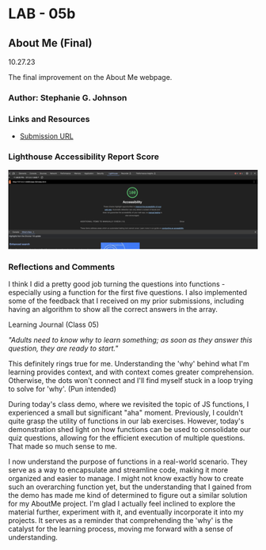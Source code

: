 
# LAB - 05b

## About Me (Final)
10.27.23

The final improvement on the About Me webpage.

### Author: Stephanie G. Johnson


### Links and Resources

* [Submission URL](https://github.com/StepheeGee/aboutme.git)


### Lighthouse Accessibility Report Score

![LighthouseReport](photos/LighthouseScore.png)


### Reflections and Comments

I think I did a pretty good job turning the questions into functions - especially using a function for the first five questions. I also implemented some of the feedback that I received on my prior submissions, including having an algorithm to show all the correct answers in the array. 

Learning Journal (Class 05)

*"Adults need to know why to learn something; as soon as they answer this question, they are ready to start."*

This definitely rings true for me. Understanding the 'why' behind what I'm learning provides context, and with context comes greater comprehension. Otherwise, the dots won't connect and I'll find myself stuck in a loop trying to solve for 'why'. (Pun intended)

During today's class demo, where we revisited the topic of JS functions, I experienced a small but significant "aha" moment. Previously, I couldn't quite grasp the utility of functions in our lab exercises. However, today's demonstration shed light on how functions can be used to consolidate our quiz questions, allowing for the efficient execution of multiple questions. That made so much sense to me.

I now understand the purpose of functions in a real-world scenario. They serve as a way to encapsulate and streamline code, making it more organized and easier to manage. I might not know exactly how to create such an overarching function yet, but the understanding that I gained from the demo has made me kind of determined to figure out a similar solution for my AboutMe project.
I'm glad I actually feel inclined to explore the material further, experiment with it, and eventually incorporate it into my projects. It serves as a reminder that comprehending the 'why' is the catalyst for the learning process, moving me forward with a sense of understanding.



